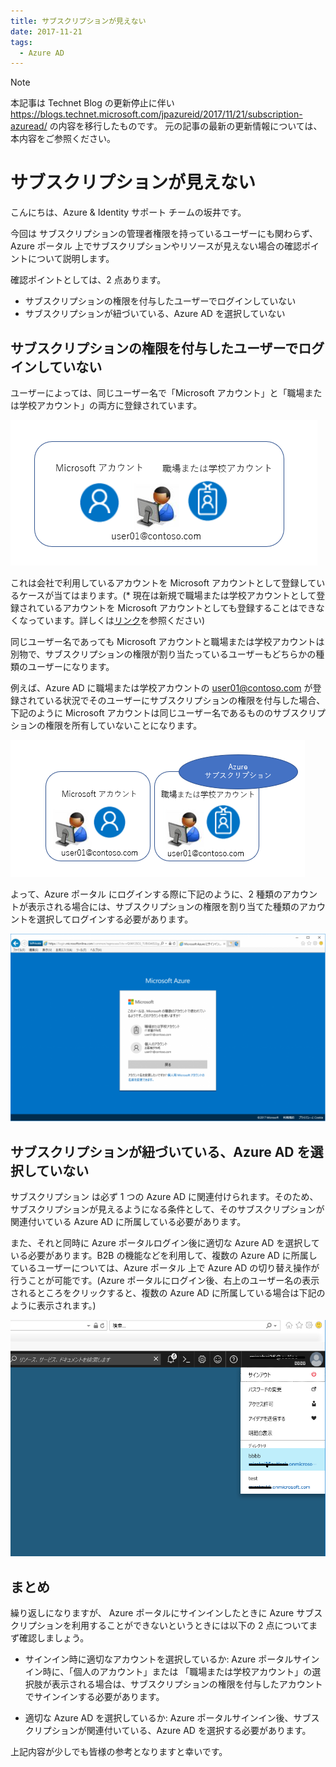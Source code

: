 ```yaml
---
title: サブスクリプションが見えない
date: 2017-11-21
tags:
  - Azure AD
---
```


> [!NOTE]
> 本記事は Technet Blog の更新停止に伴い https://blogs.technet.microsoft.com/jpazureid/2017/11/21/subscription-azuread/ の内容を移行したものです。
> 元の記事の最新の更新情報については、本内容をご参照ください。

# サブスクリプションが見えない

こんにちは、Azure & Identity サポート チームの坂井です。

今回は サブスクリプションの管理者権限を持っているユーザーにも関わらず、Azure ポータル 上でサブスクリプションやリソースが見えない場合の確認ポイントについて説明します。

確認ポイントとしては、2 点あります。

- サブスクリプションの権限を付与したユーザーでログインしていない
- サブスクリプションが紐づいている、Azure AD を選択していない


## **サブスクリプションの権限を付与したユーザーでログインしていない**

ユーザーによっては、同じユーザー名で「Microsoft アカウント」と「職場または学校アカウント」の両方に登録されています。

![](./subscription-azuread/temp.png)

これは会社で利用しているアカウントを Microsoft アカウントとして登録しているケースが当てはまります。(* 現在は新規で職場または学校アカウントとして登録されているアカウントを Microsoft アカウントとしても登録することはできなくなっています。詳しくは[リンク](https://blogs.technet.microsoft.com/mssvrpmj/2016/09/30/azuread-%E3%81%A8-microsoft-%E3%82%A2%E3%82%AB%E3%82%A6%E3%83%B3%E3%83%88%E3%81%AE%E9%87%8D%E8%A4%87%E5%95%8F%E9%A1%8C%E3%81%AB%E5%AF%BE%E3%81%99%E3%82%8B%E5%8F%96%E3%82%8A%E7%B5%84%E3%81%BF/)を参照ください)

同じユーザー名であっても Microsoft アカウントと職場または学校アカウントは別物で、サブスクリプションの権限が割り当たっているユーザーもどちらかの種類のユーザーになります。

例えば、Azure AD に職場または学校アカウントの user01@contoso.com が登録されている状況でそのユーザーにサブスクリプションの権限を付与した場合、下記のように Microsoft アカウントは同じユーザー名であるもののサブスクリプションの権限を所有していないことになります。

![](./subscription-azuread/m8.png)

よって、Azure ポータル にログインする際に下記のように、2 種類のアカウントが表示される場合には、サブスクリプションの権限を割り当てた種類のアカウントを選択してログインする必要があります。

![](./subscription-azuread/m3-1024x610.png)


## **サブスクリプションが紐づいている、Azure AD を選択していない**

サブスクリプション は必ず 1 つの Azure AD に関連付けられます。そのため、サブスクリプションが見えるようになる条件として、そのサブスクリプションが関連付いている Azure AD に所属している必要があります。

また、それと同時に Azure ポータルログイン後に適切な Azure AD を選択している必要があります。B2B の機能などを利用して、複数の Azure AD に所属しているユーザーについては、Azure ポータル 上で Azure AD の切り替え操作が行うことが可能です。(Azure ポータルにログイン後、右上のユーザー名の表示されるところをクリックすると、複数の Azure AD に所属している場合は下記のように表示されます。)

![](./subscription-azuread/m12.png)

## まとめ

繰り返しになりますが、 Azure ポータルにサインインしたときに Azure サブスクリプションを利用することができないというときには以下の 2 点についてまず確認しましょう。

- サインイン時に適切なアカウントを選択しているか: Azure ポータルサインイン時に、「個人のアカウント」または 「職場または学校アカウント」の選択肢が表示される場合は、サブスクリプションの権限を付与したアカウントでサインインする必要があります。

- 適切な Azure AD を選択しているか: Azure ポータルサインイン後、サブスクリプションが関連付いている、Azure AD を選択する必要があります。

上記内容が少しでも皆様の参考となりますと幸いです。
